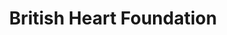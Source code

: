 ---
title: "British Heart Foundation"
url: /bridgend/british-heart-foundation/
shop: Gebrauchtwaren
---